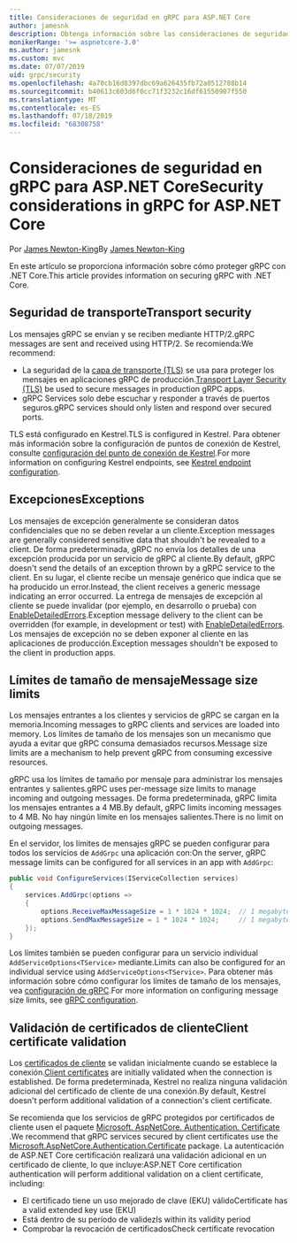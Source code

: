 ```yaml
---
title: Consideraciones de seguridad en gRPC para ASP.NET Core
author: jamesnk
description: Obtenga información sobre las consideraciones de seguridad para gRPC para ASP.NET Core.
monikerRange: '>= aspnetcore-3.0'
ms.author: jamesnk
ms.custom: mvc
ms.date: 07/07/2019
uid: grpc/security
ms.openlocfilehash: 4a70cb16d8397dbc69a626435fb72a0512788b14
ms.sourcegitcommit: b40613c603d6f0cc71f3232c16df61550907f550
ms.translationtype: MT
ms.contentlocale: es-ES
ms.lasthandoff: 07/18/2019
ms.locfileid: "68308758"
---
```

# <a name="security-considerations-in-grpc-for-aspnet-core"></a><span data-ttu-id="5c850-103">Consideraciones de seguridad en gRPC para ASP.NET Core</span><span class="sxs-lookup"><span data-stu-id="5c850-103">Security considerations in gRPC for ASP.NET Core</span></span>

<span data-ttu-id="5c850-104">Por [James Newton-King](https://twitter.com/jamesnk)</span><span class="sxs-lookup"><span data-stu-id="5c850-104">By [James Newton-King](https://twitter.com/jamesnk)</span></span>

<span data-ttu-id="5c850-105">En este artículo se proporciona información sobre cómo proteger gRPC con .NET Core.</span><span class="sxs-lookup"><span data-stu-id="5c850-105">This article provides information on securing gRPC with .NET Core.</span></span>

## <a name="transport-security"></a><span data-ttu-id="5c850-106">Seguridad de transporte</span><span class="sxs-lookup"><span data-stu-id="5c850-106">Transport security</span></span>

<span data-ttu-id="5c850-107">Los mensajes gRPC se envían y se reciben mediante HTTP/2.</span><span class="sxs-lookup"><span data-stu-id="5c850-107">gRPC messages are sent and received using HTTP/2.</span></span> <span data-ttu-id="5c850-108">Se recomienda:</span><span class="sxs-lookup"><span data-stu-id="5c850-108">We recommend:</span></span>

* <span data-ttu-id="5c850-109">La seguridad de la [capa de transporte (TLS)](https://tools.ietf.org/html/rfc5246) se usa para proteger los mensajes en aplicaciones gRPC de producción.</span><span class="sxs-lookup"><span data-stu-id="5c850-109">[Transport Layer Security (TLS)](https://tools.ietf.org/html/rfc5246) be used to secure messages in production gRPC apps.</span></span>
* <span data-ttu-id="5c850-110">gRPC Services solo debe escuchar y responder a través de puertos seguros.</span><span class="sxs-lookup"><span data-stu-id="5c850-110">gRPC services should only listen and respond over secured ports.</span></span>

<span data-ttu-id="5c850-111">TLS está configurado en Kestrel.</span><span class="sxs-lookup"><span data-stu-id="5c850-111">TLS is configured in Kestrel.</span></span> <span data-ttu-id="5c850-112">Para obtener más información sobre la configuración de puntos de conexión de Kestrel, consulte [configuración del punto de conexión de Kestrel](xref:fundamentals/servers/kestrel#endpoint-configuration).</span><span class="sxs-lookup"><span data-stu-id="5c850-112">For more information on configuring Kestrel endpoints, see [Kestrel endpoint configuration](xref:fundamentals/servers/kestrel#endpoint-configuration).</span></span>

## <a name="exceptions"></a><span data-ttu-id="5c850-113">Excepciones</span><span class="sxs-lookup"><span data-stu-id="5c850-113">Exceptions</span></span>

<span data-ttu-id="5c850-114">Los mensajes de excepción generalmente se consideran datos confidenciales que no se deben revelar a un cliente.</span><span class="sxs-lookup"><span data-stu-id="5c850-114">Exception messages are generally considered sensitive data that shouldn't be revealed to a client.</span></span> <span data-ttu-id="5c850-115">De forma predeterminada, gRPC no envía los detalles de una excepción producida por un servicio de gRPC al cliente.</span><span class="sxs-lookup"><span data-stu-id="5c850-115">By default, gRPC doesn't send the details of an exception thrown by a gRPC service to the client.</span></span> <span data-ttu-id="5c850-116">En su lugar, el cliente recibe un mensaje genérico que indica que se ha producido un error.</span><span class="sxs-lookup"><span data-stu-id="5c850-116">Instead, the client receives a generic message indicating an error occurred.</span></span> <span data-ttu-id="5c850-117">La entrega de mensajes de excepción al cliente se puede invalidar (por ejemplo, en desarrollo o prueba) con [EnableDetailedErrors](xref:grpc/configuration#configure-services-options).</span><span class="sxs-lookup"><span data-stu-id="5c850-117">Exception message delivery to the client can be overridden (for example, in development or test) with [EnableDetailedErrors](xref:grpc/configuration#configure-services-options).</span></span> <span data-ttu-id="5c850-118">Los mensajes de excepción no se deben exponer al cliente en las aplicaciones de producción.</span><span class="sxs-lookup"><span data-stu-id="5c850-118">Exception messages shouldn't be exposed to the client in production apps.</span></span>

## <a name="message-size-limits"></a><span data-ttu-id="5c850-119">Límites de tamaño de mensaje</span><span class="sxs-lookup"><span data-stu-id="5c850-119">Message size limits</span></span>

<span data-ttu-id="5c850-120">Los mensajes entrantes a los clientes y servicios de gRPC se cargan en la memoria.</span><span class="sxs-lookup"><span data-stu-id="5c850-120">Incoming messages to gRPC clients and services are loaded into memory.</span></span> <span data-ttu-id="5c850-121">Los límites de tamaño de los mensajes son un mecanismo que ayuda a evitar que gRPC consuma demasiados recursos.</span><span class="sxs-lookup"><span data-stu-id="5c850-121">Message size limits are a mechanism to help prevent gRPC from consuming excessive resources.</span></span>

<span data-ttu-id="5c850-122">gRPC usa los límites de tamaño por mensaje para administrar los mensajes entrantes y salientes.</span><span class="sxs-lookup"><span data-stu-id="5c850-122">gRPC uses per-message size limits to manage incoming and outgoing messages.</span></span> <span data-ttu-id="5c850-123">De forma predeterminada, gRPC limita los mensajes entrantes a 4 MB.</span><span class="sxs-lookup"><span data-stu-id="5c850-123">By default, gRPC limits incoming messages to 4 MB.</span></span> <span data-ttu-id="5c850-124">No hay ningún límite en los mensajes salientes.</span><span class="sxs-lookup"><span data-stu-id="5c850-124">There is no limit on outgoing messages.</span></span>

<span data-ttu-id="5c850-125">En el servidor, los límites de mensajes gRPC se pueden configurar para todos los servicios de `AddGrpc` una aplicación con:</span><span class="sxs-lookup"><span data-stu-id="5c850-125">On the server, gRPC message limits can be configured for all services in an app with `AddGrpc`:</span></span>

```csharp
public void ConfigureServices(IServiceCollection services)
{
    services.AddGrpc(options =>
    {
        options.ReceiveMaxMessageSize = 1 * 1024 * 1024;  // 1 megabyte
        options.SendMaxMessageSize = 1 * 1024 * 1024;     // 1 megabyte
    });
}
```

<span data-ttu-id="5c850-126">Los límites también se pueden configurar para un servicio individual `AddServiceOptions<TService>` mediante.</span><span class="sxs-lookup"><span data-stu-id="5c850-126">Limits can also be configured for an individual service using `AddServiceOptions<TService>`.</span></span> <span data-ttu-id="5c850-127">Para obtener más información sobre cómo configurar los límites de tamaño de los mensajes, vea [configuración de gRPC](xref:grpc/configuration).</span><span class="sxs-lookup"><span data-stu-id="5c850-127">For more information on configuring message size limits, see [gRPC configuration](xref:grpc/configuration).</span></span>

## <a name="client-certificate-validation"></a><span data-ttu-id="5c850-128">Validación de certificados de cliente</span><span class="sxs-lookup"><span data-stu-id="5c850-128">Client certificate validation</span></span>

<span data-ttu-id="5c850-129">Los [certificados de cliente](https://tools.ietf.org/html/rfc5246#section-7.4.4) se validan inicialmente cuando se establece la conexión.</span><span class="sxs-lookup"><span data-stu-id="5c850-129">[Client certificates](https://tools.ietf.org/html/rfc5246#section-7.4.4) are initially validated when the connection is established.</span></span> <span data-ttu-id="5c850-130">De forma predeterminada, Kestrel no realiza ninguna validación adicional del certificado de cliente de una conexión.</span><span class="sxs-lookup"><span data-stu-id="5c850-130">By default, Kestrel doesn't perform additional validation of a connection's client certificate.</span></span>

<span data-ttu-id="5c850-131">Se recomienda que los servicios de gRPC protegidos por certificados de cliente usen el paquete [Microsoft. AspNetCore. Authentication. Certificate](xref:security/authentication/certauth) .</span><span class="sxs-lookup"><span data-stu-id="5c850-131">We recommend that gRPC services secured by client certificates use the [Microsoft.AspNetCore.Authentication.Certificate](xref:security/authentication/certauth) package.</span></span> <span data-ttu-id="5c850-132">La autenticación de ASP.NET Core certificación realizará una validación adicional en un certificado de cliente, lo que incluye:</span><span class="sxs-lookup"><span data-stu-id="5c850-132">ASP.NET Core certification authentication will perform additional validation on a client certificate, including:</span></span>

* <span data-ttu-id="5c850-133">El certificado tiene un uso mejorado de clave (EKU) válido</span><span class="sxs-lookup"><span data-stu-id="5c850-133">Certificate has a valid extended key use (EKU)</span></span>
* <span data-ttu-id="5c850-134">Está dentro de su período de validez</span><span class="sxs-lookup"><span data-stu-id="5c850-134">Is within its validity period</span></span>
* <span data-ttu-id="5c850-135">Comprobar la revocación de certificados</span><span class="sxs-lookup"><span data-stu-id="5c850-135">Check certificate revocation</span></span>
